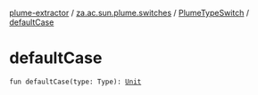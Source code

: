[plume-extractor](../../index.md) / [za.ac.sun.plume.switches](../index.md) / [PlumeTypeSwitch](index.md) / [defaultCase](./default-case.md)

# defaultCase

`fun defaultCase(type: Type): `[`Unit`](https://kotlinlang.org/api/latest/jvm/stdlib/kotlin/-unit/index.html)